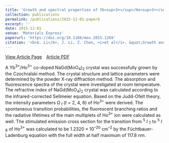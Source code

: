 ```yaml
---
title: 'Growth and spectral properties of Yb<sup>3+</sup>/Ho<sup>3+</sup> co-doped NaGd(MoO<sub>4</sub>)<sub>2</sub> crystal'
collection: publications
permalink: /publications/2015-12-01-paper6
excerpt: ''
date: 2015-12-01
venue: 'Materials Express'
paperurl: 'https://doi.org/10.1166/mex.2015.1269'
citation: '<b>A. Li</b>, J. Li, Z. Chen, <i>et al</i>. &quot;Growth and spectral properties of Yb<sup>3+</sup>/Ho<sup>3+</sup> co-doped NaGd(MoO<sub>4</sub>)<sub>2</sub> crystal&quot;, <i>Materials Express</i>, 2015, 5(6): 527–533.'
---
```

[View Article Page](https://www.ingentaconnect.com/contentone/asp/me/2015/00000005/00000006/art00007)&emsp;[Article PDF](https://lablam.org/files/paper6.pdf)

A Yb<sup>3+</sup>/Ho<sup>3+</sup> co-doped NaGd(MoO<sub>4</sub>)<sub>2</sub> crystal was successfully grown by the Czochralski method. The crystal structure and lattice parameters were determined by the powder X-ray diffraction method. The absorption and fluorescence spectra of the
crystal were investigated at room temperature. The refractive index of NaGd(MoO<sub>4</sub>)<sub>2</sub> crystal was calculated according to the infrared-corrected Sellmeier equation. Based on the Judd-Ofelt theory, the intensity parameters &#937;<sub>
<i>t</i>
</sub> (<i>t</i> = 2, 4, 6) of
Ho<sup>3+</sup> were derived. The spontaneous transition probabilities, the fluorescent branching ratios and the radiative lifetimes of the main multiplets of Ho<sup>3+</sup> ion were calculated as well. The stimulated emission cross section for the transition from <sup>5</sup>
<i>I</i>
<sub>7</sub>
to <sup>5</sup>
<i>I</i>
<sub>8</sub> of Ho<sup>3+</sup> was calculated to be 1.2320 × 10<sup>&#8211;20</sup> cm<sup>&#8211;2</sup> by the Füchtbauer-Ladenburg equation with the full width at half maximum of 117.8 nm.
